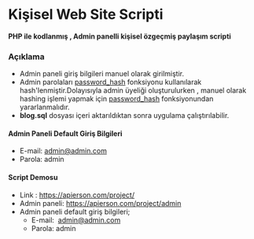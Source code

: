 # Kişisel Web Site Scripti

**PHP ile kodlanmış , Admin panelli kişisel özgeçmiş paylaşım scripti**


### Açıklama

* Admin paneli giriş bilgileri manuel olarak girilmiştir.
* Admin parolaları  [password_hash](https://www.php.net/manual/tr/function.password-hash.php) fonksiyonu kullanılarak hash'lenmiştir.Dolayısıyla admin üyeliği oluşturulurken , manuel olarak hashing işlemi yapmak için [password_hash](https://www.php.net/manual/tr/function.password-hash.php) fonksiyonundan yararlanmalıdır.
* **blog.sql** dosyası içeri aktarıldıktan sonra uygulama çalıştırılabilir.


#### Admin Paneli Default Giriş Bilgileri
* E-mail: admin@admin.com
* Parola: admin


#### Script Demosu
* Link : https://apierson.com/project/
* Admin paneli: https://apierson.com/project/admin
* Admin paneli default giriş bilgileri;  
   - E-mail: &nbsp;admin@admin.com  
   - Parola: admin

